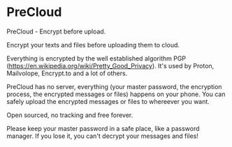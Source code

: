 # PreCloud
PreCloud - Encrypt before upload.

Encrypt your texts and files before uploading them to cloud.

Everything is encrypted by the well established algorithm PGP (https://en.wikipedia.org/wiki/Pretty_Good_Privacy). It's used by Proton, Mailvolope, Encrypt.to and a lot of others.

PreCloud has no server, everything (your master password, the encryption process, the encrypted messages or files) happens on your phone. You can safely upload the encrypted messages or files to whereever you want.

Open sourced, no tracking and free forever.

Please keep your master password in a safe place, like a password manager. If you lose it, you can't decrypt your messages and files!
